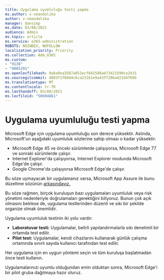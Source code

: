 ```yaml
---
title: Uygulama uyumluluğu testi yapma
ms.author: v-smandalika
author: v-smandalika
manager: dansimp
ms.date: 03/08/2021
audience: Admin
ms.topic: article
ms.service: o365-administration
ROBOTS: NOINDEX, NOFOLLOW
localization_priority: Priority
ms.collection: Adm_O365
ms.custom:
- "9138"
- "9005291"
ms.openlocfilehash: 9a6a9ea3587a851ecf842588ab73421590ce2431
ms.sourcegitcommit: 4883f1f89d4c6ca23161e9a43ff206ad21d4f09b
ms.translationtype: MT
ms.contentlocale: tr-TR
ms.lasthandoff: 03/08/2021
ms.locfileid: "50694861"
---
```

# <a name="do-app-compatibility-testing"></a>Uygulama uyumluluğu testi yapma

Microsoft Edge için uygulama uyumluluğu son derece yüksektir. Aslında, Microsoft'un aşağıdaki uyumluluk sözlerine sahip olması o kadar yüksektir:
- Microsoft Edge 45 ve önceki sürümlerde çalışıyorsa, Microsoft Edge 77 ve sonraki sürümlerde çalışır.
- Internet Explorer'da çalışıyorsa, Internet Explorer modunda Microsoft Edge'de çalışır.
- Google Chrome'da çalışıyorsa Microsoft Edge'de çalışır.

Bu söze uymayacak bir uygulamanız varsa, Microsoft App Assure ile bunu düzeltme sözünün [arkasındayız.](https://www.microsoft.com/fasttrack/microsoft-365/app-assure)

Bu söze rağmen, birçok kuruluşun bazı uygulamaları uyumluluk veya risk yönetimi nedenleriyle doğrulamaları gerektiğini biliyoruz. Bunun çok açık olmasını beklese de, uygulama testlerinden düzenli ve sıkı bir şekilde organize olmak önemlidir.

Uygulama uyumluluk testinin iki yolu vardır:

- **Laboratuvar testi:** Uygulamalar, belirli yapılandırmalarla sıkı denetimli bir ortamda test edilir.
- **Pilot test:** Uygulamalar, kendi cihazlarını kullanarak günlük çalışma ortamında sınırlı sayıda kullanıcı tarafından test edilir.

Her uygulama için en uygun yöntemi seçin ve tüm kuruluşa başlatmadan önce testi kullanın.

Uygulamalarınızı uyumlu olduğundan emin olduktan sonra, Microsoft Edge'i bir pilot gruba dağıtmaya hazır oluruz.
